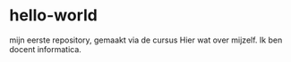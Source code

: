 # hello-world
mijn eerste repository, gemaakt via de cursus
Hier wat over mijzelf. Ik ben docent informatica. 
